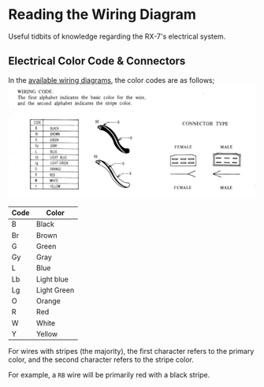# Reading the Wiring Diagram

Useful tidbits of knowledge regarding the RX-7's electrical system.

## Electrical Color Code & Connectors

In the [available wiring diagrams](http://wright-here.net/cars/rx7/manuals.html#diagrams), the color codes are as follows;
![Color codes](./images/colors.png)

| Code | Color       |
| ---- | ----------- |
| B    | Black       |
| Br   | Brown       |
| G    | Green       |
| Gy   | Gray        |
| L    | Blue        |
| Lb   | Light blue  |
| Lg   | Light Green |
| O    | Orange      |
| R    | Red         |
| W    | White       |
| Y    | Yellow      |

For wires with stripes (the majority), the first character refers to the primary color, and the second character refers to the stripe color.

For example, a `RB` wire will be primarily red with a black stripe.
